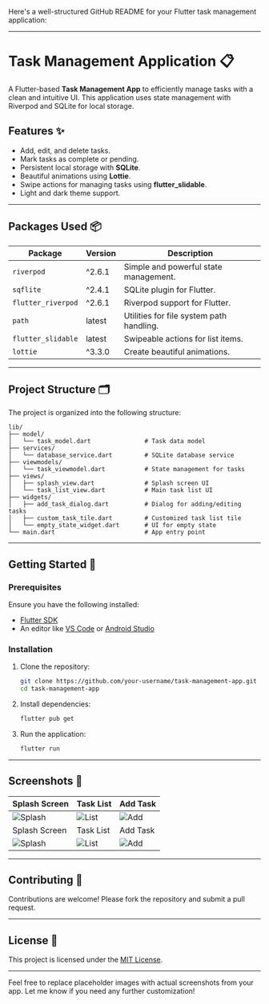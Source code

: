 Here's a well-structured GitHub README for your Flutter task management application:

---

# Task Management Application 📋

A Flutter-based **Task Management App** to efficiently manage tasks with a clean and intuitive UI. This application uses state management with Riverpod and SQLite for local storage.  

## Features ✨

- Add, edit, and delete tasks.  
- Mark tasks as complete or pending.  
- Persistent local storage with **SQLite**.  
- Beautiful animations using **Lottie**.  
- Swipe actions for managing tasks using **flutter_slidable**.  
- Light and dark theme support.  

---

## Packages Used 📦

| Package                | Version   | Description                               |
|------------------------|-----------|-------------------------------------------|
| `riverpod`             | ^2.6.1    | Simple and powerful state management.     |
| `sqflite`              | ^2.4.1    | SQLite plugin for Flutter.                |
| `flutter_riverpod`     | ^2.6.1    | Riverpod support for Flutter.             |
| `path`                 | latest    | Utilities for file system path handling.  |
| `flutter_slidable`     | latest    | Swipeable actions for list items.         |
| `lottie`               | ^3.3.0    | Create beautiful animations.              |

---

## Project Structure 🗂️

The project is organized into the following structure:

```
lib/
├── model/
│   └── task_model.dart               # Task data model
├── services/
│   └── database_service.dart         # SQLite database service
├── viewmodels/
│   └── task_viewmodel.dart           # State management for tasks
├── views/
│   ├── splash_view.dart              # Splash screen UI
│   └── task_list_view.dart           # Main task list UI
├── widgets/
│   ├── add_task_dialog.dart          # Dialog for adding/editing tasks
│   ├── custom_task_tile.dart         # Customized task list tile
│   └── empty_state_widget.dart       # UI for empty state
└── main.dart                         # App entry point
```

---

## Getting Started 🚀

### Prerequisites

Ensure you have the following installed:
- [Flutter SDK](https://flutter.dev/docs/get-started/install)
- An editor like [VS Code](https://code.visualstudio.com/) or [Android Studio](https://developer.android.com/studio)

### Installation

1. Clone the repository:
   ```bash
   git clone https://github.com/your-username/task-management-app.git
   cd task-management-app
   ```

2. Install dependencies:
   ```bash
   flutter pub get
   ```

3. Run the application:
   ```bash
   flutter run
   ```

---

## Screenshots 📸

| Splash Screen      | Task List        | Add Task        |
|--------------------|------------------|-----------------|
| ![Splash](https://github.com/user-attachments/assets/15a1d287-218e-4f96-b97d-4f58cf52a831) | ![List](https://github.com/user-attachments/assets/08739839-f346-46ba-b969-843cf320d3a7) | ![Add](https://github.com/user-attachments/assets/dec8fbca-fc54-42a0-92d1-cee941d8ee84) |
| Splash Screen      | Task List        | Add Task        |
| ![Splash](https://via.placeholder.com/150) | ![List](https://via.placeholder.com/150) | ![Add](https://via.placeholder.com/150) |

---

## Contributing 🤝

Contributions are welcome! Please fork the repository and submit a pull request.

---

## License 📝

This project is licensed under the [MIT License](LICENSE).

---

Feel free to replace placeholder images with actual screenshots from your app. Let me know if you need any further customization!
